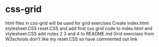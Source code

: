 # css-grid
html files in css-grid will be used for grid exercises 
Create index.html stylesheet.CSS reset.CSS and add first css grid code to index.html and stylesheet.CSS add notes 2 3 and 4 to README.md
Grid exercises from W3schools don't like my reset.CSS so have commented out link
